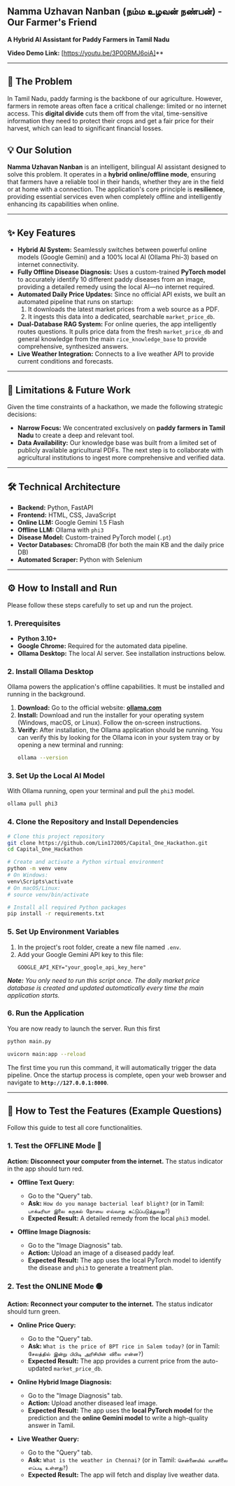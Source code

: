 


##  **Namma Uzhavan Nanban (நம்ம உழவன் நண்பன்) - Our Farmer's Friend**

**A Hybrid AI Assistant for Paddy Farmers in Tamil Nadu**

**Video Demo Link:** [https://youtu.be/3P00RMJ6oiA]**

---

## **🌾 The Problem**

In Tamil Nadu, paddy farming is the backbone of our agriculture. However, farmers in remote areas often face a critical challenge: limited or no internet access. This **digital divide** cuts them off from the vital, time-sensitive information they need to protect their crops and get a fair price for their harvest, which can lead to significant financial losses.

## **💡 Our Solution**

**Namma Uzhavan Nanban** is an intelligent, bilingual AI assistant designed to solve this problem. It operates in a **hybrid online/offline mode**, ensuring that farmers have a reliable tool in their hands, whether they are in the field or at home with a connection. The application's core principle is **resilience**, providing essential services even when completely offline and intelligently enhancing its capabilities when online.

---

## **✨ Key Features**

* **Hybrid AI System:** Seamlessly switches between powerful online models (Google Gemini) and a 100% local AI (Ollama Phi-3) based on internet connectivity.
* **Fully Offline Disease Diagnosis:** Uses a custom-trained **PyTorch model** to accurately identify 10 different paddy diseases from an image, providing a detailed remedy using the local AI—no internet required.
* **Automated Daily Price Updates:** Since no official API exists, we built an automated pipeline that runs on startup:
    1.  It downloads the latest market prices from a web source as a PDF.
    2.  It ingests this data into a dedicated, searchable `market_price_db`.
* **Dual-Database RAG System:** For online queries, the app intelligently routes questions. It pulls price data from the fresh `market_price_db` and general knowledge from the main `rice_knowledge_base` to provide comprehensive, synthesized answers.
* **Live Weather Integration:** Connects to a live weather API to provide current conditions and forecasts.

---

## **🚧 Limitations & Future Work**

Given the time constraints of a hackathon, we made the following strategic decisions:
* **Narrow Focus:** We concentrated exclusively on **paddy farmers in Tamil Nadu** to create a deep and relevant tool.
* **Data Availability:** Our knowledge base was built from a limited set of publicly available agricultural PDFs. The next step is to collaborate with agricultural institutions to ingest more comprehensive and verified data.

---

## 🛠️ Technical Architecture

* **Backend:** Python, FastAPI
* **Frontend:** HTML, CSS, JavaScript
* **Online LLM:** Google Gemini 1.5 Flash
* **Offline LLM:** Ollama with `phi3`
* **Disease Model:** Custom-trained PyTorch model (`.pt`)
* **Vector Databases:** ChromaDB (for both the main KB and the daily price DB)
* **Automated Scraper:** Python with Selenium

---

## ⚙️ How to Install and Run

Please follow these steps carefully to set up and run the project.

### **1. Prerequisites**

* **Python 3.10+**
* **Google Chrome:** Required for the automated data pipeline.
* **Ollama Desktop:** The local AI server. See installation instructions below.

### **2. Install Ollama Desktop**

Ollama powers the application's offline capabilities. It must be installed and running in the background.

1.  **Download:** Go to the official website: [**ollama.com**](https://ollama.com/)
2.  **Install:** Download and run the installer for your operating system (Windows, macOS, or Linux). Follow the on-screen instructions.
3.  **Verify:** After installation, the Ollama application should be running. You can verify this by looking for the Ollama icon in your system tray or by opening a new terminal and running:
    ```bash
    ollama --version
    ```
    

### **3. Set Up the Local AI Model**

With Ollama running, open your terminal and pull the `phi3` model.
```bash
ollama pull phi3
````

### **4. Clone the Repository and Install Dependencies**

```bash
# Clone this project repository
git clone https://github.com/Lin172005/Capital_One_Hackathon.git
cd Capital_One_Hackathon

# Create and activate a Python virtual environment
python -m venv venv
# On Windows:
venv\Scripts\activate
# On macOS/Linux:
# source venv/bin/activate

# Install all required Python packages
pip install -r requirements.txt
```

### **5. Set Up Environment Variables**

1.  In the project's root folder, create a new file named `.env`.
2.  Add your Google Gemini API key to this file:
    ```
    GOOGLE_API_KEY="your_google_api_key_here"
    ```


***Note:** You only need to run this script once. The daily market price database is created and updated automatically every time the main application starts.*

### **6. Run the Application**

You are now ready to launch the server.
Run this first 
```bash
python main.py
```

```bash
uvicorn main:app --reload
```

The first time you run this command, it will automatically trigger the data pipeline. Once the startup process is complete, open your web browser and navigate to **`http://127.0.0.1:8000`**.

-----

## 🧪 How to Test the Features (Example Questions)

Follow this guide to test all core functionalities.

### **1. Test the OFFLINE Mode** 🔴

**Action:** **Disconnect your computer from the internet.** The status indicator in the app should turn red.

  * **Offline Text Query:**

      * Go to the "Query" tab.
      * **Ask:** `How do you manage bacterial leaf blight?` (or in Tamil: `பாக்டீரியா இலை கருகல் நோயை எவ்வாறு கட்டுப்படுத்துவது?`)
      * **Expected Result:** A detailed remedy from the local `phi3` model.

  * **Offline Image Diagnosis:**

      * Go to the "Image Diagnosis" tab.
      * **Action:** Upload an image of a diseased paddy leaf.
      * **Expected Result:** The app uses the local PyTorch model to identify the disease and `phi3` to generate a treatment plan.

### **2. Test the ONLINE Mode** 🟢

**Action:** **Reconnect your computer to the internet.** The status indicator should turn green.

  * **Online Price Query:**

      * Go to the "Query" tab.
      * **Ask:** `What is the price of BPT rice in Salem today?` (or in Tamil: `சேலத்தில் இன்று பிபிடி அரிசியின் விலை என்ன?`)
      * **Expected Result:** The app provides a current price from the auto-updated `market_price_db`.

  * **Online Hybrid Image Diagnosis:**

      * Go to the "Image Diagnosis" tab.
      * **Action:** Upload another diseased leaf image.
      * **Expected Result:** The app uses the **local PyTorch model** for the prediction and the **online Gemini model** to write a high-quality answer in Tamil.

  * **Live Weather Query:**

      * Go to the "Query" tab.
      * **Ask:** `What is the weather in Chennai?` (or in Tamil: `சென்னையில் வானிலை எப்படி உள்ளது?`)
      * **Expected Result:** The app will fetch and display live weather data.

<!-- end list -->

```
```



